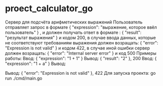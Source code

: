 # proect_calculator_go
Сервер для подсчёта арифметических выражений
Пользователь отправляет запрос в формате {
    "expression": "выражение, которое ввёл пользователь"
} , и должен получать ответ в формате :
{
    "result": "результат выражения"
} и кодом 200, в случае ввода данных, которые не соответствуют требованиям выражения должен возращать:
{
    "error": "Expression is not valid"
} и кодом 422, в случае иной ошибки сервер должен возращать:
{
    "error": "Internal server error"
} и код 500
Примеры работы:
Ввод:
{
    "expression": "1 + 1"
}
Вывод: {
    "result": "2"
}, 200
Ввод:
{
    "expression": "1 + a"
} Вывод:

Вывод: {
    "error": "Expression is not valid"
}, 422
Для запуска проекта:
go run ./cmd/main.go